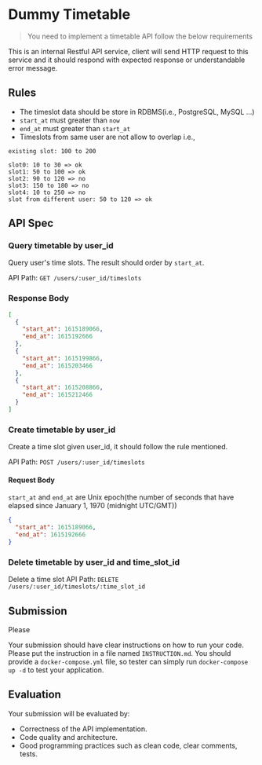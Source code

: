 # Dummy Timetable
> You need to implement a timetable API follow the below requirements


This is an internal Restful API service, client will send HTTP request to this service and it should respond with expected response or understandable error message.

## Rules
* The timeslot data should be store in RDBMS(i.e., PostgreSQL, MySQL ...)
* `start_at` must greater than `now`
* `end_at` must greater than `start_at`
* Timeslots from same user are not allow to overlap
i.e., 

```
existing slot: 100 to 200

slot0: 10 to 30 => ok
slot1: 50 to 100 => ok
slot2: 90 to 120 => no
slot3: 150 to 180 => no
slot4: 10 to 250 => no
slot from different user: 50 to 120 => ok
```


## API Spec


### Query timetable by user_id
Query user's time slots. The result should order by `start_at`.

API Path: `GET /users/:user_id/timeslots`

### Response Body
```json
[
  {
    "start_at": 1615189066,
    "end_at": 1615192666
  },
  {
    "start_at": 1615199866,
    "end_at": 1615203466
  },
  {
    "start_at": 1615208866,
    "end_at": 1615212466
  }
]
```


### Create timetable by user_id
Create a time slot given user_id, it should follow the rule mentioned.

API Path: `POST /users/:user_id/timeslots`

#### Request Body
`start_at` and `end_at` are Unix epoch(the number of seconds that have elapsed since January 1, 1970 (midnight UTC/GMT))

```json
{
  "start_at": 1615189066,
  "end_at": 1615192666
}
```


### Delete timetable by user_id and time_slot_id
Delete a time slot
API Path: `DELETE /users/:user_id/timeslots/:time_slot_id`

## Submission
Please

Your submission should have clear instructions on how to run your code. Please put the instruction in a file named `INSTRUCTION.md`. You should provide a `docker-compose.yml` file, so tester can simply run `docker-compose up -d` to test your application.


## Evaluation
Your submission will be evaluated by:
* Correctness of the API implementation.
* Code quality and architecture.
* Good programming practices such as clean code, clear comments, tests.

